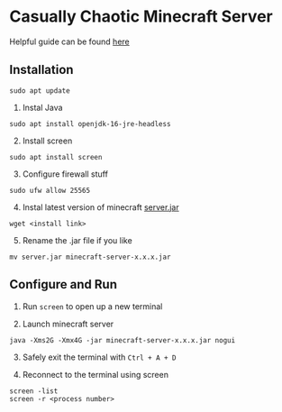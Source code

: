 # Casually Chaotic Minecraft Server

Helpful guide can be found [here](https://www.digitalocean.com/community/tutorials/how-to-create-a-minecraft-server-on-ubuntu-20-04)

## Installation

```
sudo apt update
```

1. Instal Java

```
sudo apt install openjdk-16-jre-headless
```

2. Install screen

```
sudo apt install screen
```

3. Configure firewall stuff

```
sudo ufw allow 25565
```

4. Instal latest version of minecraft [server.jar](https://www.minecraft.net/en-us/download/server/)

```
wget <install link>
```

5. Rename the .jar file if you like

```
mv server.jar minecraft-server-x.x.x.jar
```

## Configure and Run

1. Run ```screen``` to open up a new terminal

2. Launch minecraft server

```
java -Xms2G -Xmx4G -jar minecraft-server-x.x.x.jar nogui
```

3. Safely exit the terminal with ```Ctrl + A + D```

4. Reconnect to the terminal using screen

```
screen -list
screen -r <process number>
```
